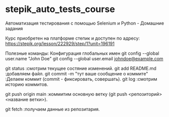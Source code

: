 # stepik_auto_tests_course
Автоматизация тестирования с помощью Selenium и Python - Домашние задания

Курс приобретен на платформе степик и доступен по адресу: https://stepik.org/lesson/222929/step/1?unit=196191

Полезные команды:
Конфигурация глобальных имен
git config --global user.name "John Doe"
git config --global user.email johndoe@example.com

git status :смотрим текущее состяние изменений.
git add README.md :добавляем файл.
git commit -m "тут ваше сообщение о коммите" :Делаем коммит (commit - фиксировать, совершать).
git log :смотрим историю коммитов.

git push origin main :коммитим основную ветку (git push <репозиторий><название ветки>).

git fetch :получаем данные из репозитария.
